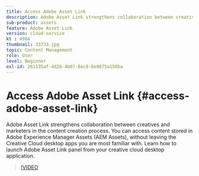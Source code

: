```yaml
---
title: Access Adobe Asset Link
description: Adobe Asset Link strengthens collaboration between creatives and marketers in the content creation process. You can access content stored in Adobe Experience Manager Assets (AEM Assets), without leaving the Creative Cloud desktop apps you are most familiar with. Learn how to launch Adobe Asset Link panel from your creative cloud desktop application.
sub-product: assets
feature: Adobe Asset Link
version: cloud-service
kt : 4904
thumbnail: 33733.jpg
topic: Content Management
role: User
level: Beginner
exl-id: 261135af-4d26-4b07-8ec9-6e9875a158ba
---
```

# Access Adobe Asset Link {#access-adobe-asset-link}

Adobe Asset Link strengthens collaboration between creatives and marketers in the content creation process. You can access content stored in Adobe Experience Manager Assets (AEM Assets), without leaving the Creative Cloud desktop apps you are most familiar with. Learn how to launch Adobe Asset Link panel from your creative cloud desktop application.

>[!VIDEO](https://video.tv.adobe.com/v/33733/?quality=12)
